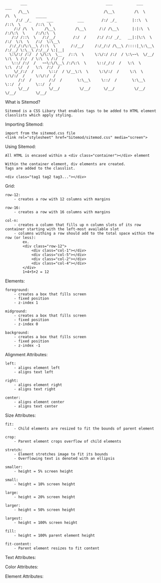 
           ___                                    ___           ___           ___                   
          /\__\                                  /\__\         /\  \         /\  \         _____    
         /:/ _/_       ___           ___        /:/ _/_       |::\  \       /::\  \       /::\  \   
        /:/ /\  \     /\__\         /\__\      /:/ /\__\      |:|:\  \     /:/\:\  \     /:/\:\  \  
       /:/ /::\  \   /:/__/        /:/  /     /:/ /:/ _/_   __|:|\:\  \   /:/  \:\  \   /:/  \:\__\ 
      /:/_/:/\:\__\ /::\  \       /:/__/     /:/_/:/ /\__\ /::::|_\:\__\ /:/__/ \:\__\ /:/__/ \:|__|
      \:\/:/ /:/  / \/\:\  \__   /::\  \     \:\/:/ /:/  / \:\~~\  \/__/ \:\  \ /:/  / \:\  \ /:/  /
       \::/ /:/  /   ~~\:\/\__\ /:/\:\  \     \::/_/:/  /   \:\  \        \:\  /:/  /   \:\  /:/  / 
        \/_/:/  /       \::/  / \/__\:\  \     \:\/:/  /     \:\  \        \:\/:/  /     \:\/:/  /  
          /:/  /        /:/  /       \:\__\     \::/  /       \:\__\        \::/  /       \::/  /   
          \/__/         \/__/         \/__/      \/__/         \/__/         \/__/         \/__/   


What is Sitemod?

    Sitemod is a CSS Libary that enables tags to be added to HTML element classlists which apply styling.

Importing Sitemod:

    import from the sitemod.css file
    <link rel="stylesheet" href="Sitemod/sitemod.css" media="screen">

Using Sitemod:

    All HTML is encased within a <div class="container"></div> element

    Within the container element, div elements are created.
    Tags are added to the classlist. 

    <div class="tag1 tag2 tag3..."></div>

Grid:

    row-12:
        - creates a row with 12 columns with margins

    row-16:
        - creates a row with 16 columns with margins

    col-n:
        - creates a column that fills up n column slots of its row container starting with the left-most available slot
        - columns withing a row should add to the total space within the row (or less):
            ex.
            <div class="row-12">
                <div class="col-1"></div>
                <div class="col-5"></div>
                <div class="col-2"></div>
                <div class="col-4"></div>
            </div>
            1+4+5+2 = 12
            
Elements:

    foreground:
        - creates a box that fills screen
        - fixed position
        - z-index 1

    midground:
        - creates a box that fills screen
        - fixed position
        - z-index 0

    background:
        - creates a box that fills screen
        - fixed position
        - z-index -1

Alignment Attributes:

    left:
        - aligns element left
        - aligns text left
        
    right:
        - aligns element right
        - aligns text right

    center:
        - aligns element center
        - aligns text center

Size Attributes:

    fit:
        - Child elements are resized to fit the bounds of parent element

    crop:
        - Parent element crops overflow of child elements

    stretch:
        - Element stretches image to fit its bounds
        - Overflowing text is denoted with an ellipsis

    smaller:
        - height = 5% screen height

    small:
        - height = 10% screen height

    large:
        - height = 20% screen height

    larger:
        - height = 50% screen height

    largest:
        - height = 100% screen height

    fill:
        - height = 100% parent element height

    fit-content:
        - Parent element resizes to fit content

Text Attributes:

Color Attributes:

Element Attributes:
